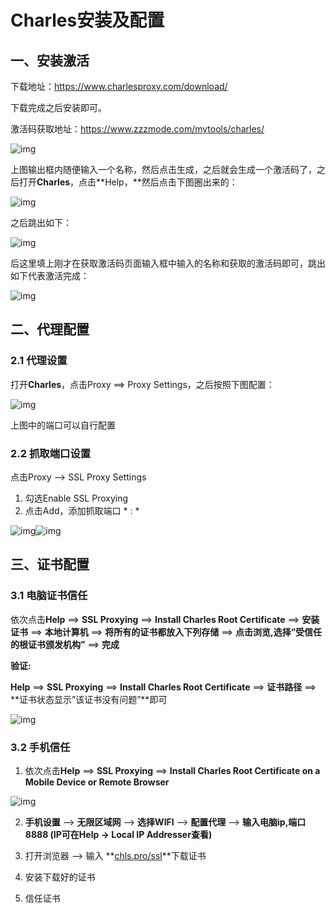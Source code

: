 # Charles安装及配置

## 一、安装激活

下载地址：https://www.charlesproxy.com/download/

下载完成之后安装即可。

激活码获取地址：https://www.zzzmode.com/mytools/charles/

![img](https://cdn.jsdelivr.net/gh/Killer-89757/PicBed/images/2024%2F05%2FFjHXWirtdbJJwqiNmacKZkPF3B6a-5ab57b.png)

上图输出框内随便输入一个名称，然后点击生成，之后就会生成一个激活码了，之后打开**Charles**，点击**Help，**然后点击下图圈出来的：

![img](https://cdn.jsdelivr.net/gh/Killer-89757/PicBed/images/2024%2F05%2FFsTsfmexjDgW_U8-oSQ-Nyov3lg7-efd067.png)

之后跳出如下：

![img](https://cdn.jsdelivr.net/gh/Killer-89757/PicBed/images/2024%2F05%2FFk6NUdRtxmq53ZkOugAh9fWSPBYX-0f3c1d.png)

后这里填上刚才在获取激活码页面输入框中输入的名称和获取的激活码即可，跳出如下代表激活完成：

![img](https://cdn.jsdelivr.net/gh/Killer-89757/PicBed/images/2024%2F05%2FFrkTjoYQSdIGDDJfxBOzzMGJZ6Z_-6b372b.png)

## 二、代理配置

### 2.1 代理设置

打开**Charles**，点击Proxy ==> Proxy Settings，之后按照下图配置：

![img](https://cdn.jsdelivr.net/gh/Killer-89757/PicBed/images/2024%2F05%2FFrwNRdxFzhxCFawgSzw-XdnxwtN5-9c62d9.png)

上图中的端口可以自行配置

### 2.2 抓取端口设置

点击Proxy --> SSL Proxy Settings

1. 勾选Enable SSL Proxying
2. 点击Add，添加抓取端口 * : *

![img](https://cdn.jsdelivr.net/gh/Killer-89757/PicBed/images/2024%2F05%2FFuwS0IBYwWS3Ziw3VycayM_wOkji-4c0b81.png)![img](https://cdn.jsdelivr.net/gh/Killer-89757/PicBed/images/2024%2F05%2FFuABVWMVIUy3DyaRDNWZnzJWfkly-cedd9b.png)

## 三、证书配置

### 3.1 电脑证书信任

依次点击**Help** ==> **SSL Proxying** ==> **Install Charles Root Certificate** ==> **安装证书** ==> **本地计算机** ==> **将所有的证书都放入下列存储** ==> **点击浏览,选择”受信任的根证书颁发机构”** ==> **完成**



**验证:**

**Help** ==> **SSL Proxying** ==> **Install Charles Root Certificate** ==> **证书路径** ==> **证书状态显示”该证书没有问题”**即可

![img](https://cdn.jsdelivr.net/gh/Killer-89757/PicBed/images/2024%2F05%2FFj1hzTZrpdJq64BEuq7TxHjrCGvx-335fc0.png)



### 3.2 手机信任

1. 依次点击**Help** ==> **SSL Proxying** ==> **Install Charles Root Certificate on a Mobile Device or Remote Browser**

![img](https://cdn.jsdelivr.net/gh/Killer-89757/PicBed/images/2024%2F05%2FFmHBpQAHvjL3fgsRQlaPNTIbNQrC-fbde1a.png)

2. **手机设置** --> **无限区域网** --> **选择WIFI** --> **配置代理** --> **输入电脑ip,端口8888 (IP可在Help -> Local IP Addresser查看)**

3. 打开浏览器 --> 输入 **[chls.pro/ssl](http://chls.pro/ssl)**下载证书

4. 安装下载好的证书

5. 信任证书